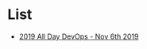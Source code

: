 <!-- TITLE: Miscellaneous -->
<!-- SUBTITLE: Ramdon Set of Topics/Seminars -->

# List
* [2019 All Day DevOps - Nov 6th 2019](/misc/2019AllDayDevOps)